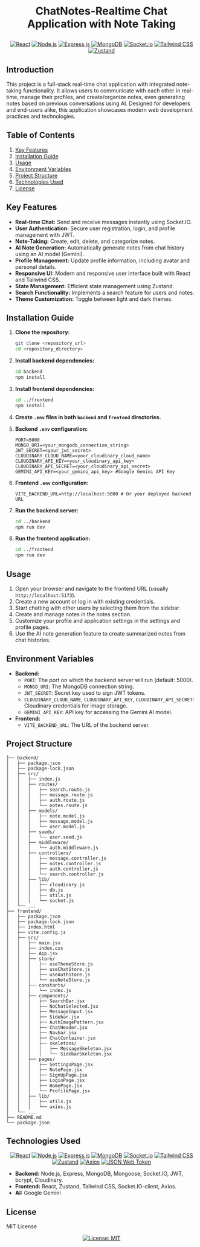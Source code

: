 # <p align="center">ChatNotes-Realtime Chat Application with Note Taking</p>

<p align="center">
  <a href="#"><img src="https://img.shields.io/badge/React-20232A?style=for-the-badge&logo=react&logoColor=61DAFB" alt="React"></a>
  <a href="#"><img src="https://img.shields.io/badge/Node.js-339933?style=for-the-badge&logo=node.js&logoColor=white" alt="Node.js"></a>
  <a href="#"><img src="https://img.shields.io/badge/Express.js-000000?style=for-the-badge&logo=express&logoColor=white" alt="Express.js"></a>
  <a href="#"><img src="https://img.shields.io/badge/MongoDB-47A248?style=for-the-badge&logo=mongodb&logoColor=white" alt="MongoDB"></a>
  <a href="#"><img src="https://img.shields.io/badge/Socket.io-010101?&style=for-the-badge&logo=socket.io&logoColor=white" alt="Socket.io"></a>
  <a href="#"><img src="https://img.shields.io/badge/tailwindcss-%2338B2AC.svg?style=for-the-badge&logo=tailwind-css&logoColor=white" alt="Tailwind CSS"></a>
  <a href="#"><img src="https://img.shields.io/badge/Zustand-1B1B1F?style=for-the-badge&logo=zustand&logoColor=F7DF1E" alt="Zustand"></a>
</p>

## Introduction

This project is a full-stack real-time chat application with integrated note-taking functionality. It allows users to communicate with each other in real-time, manage their profiles, and create/organize notes, even generating notes based on previous conversations using AI. Designed for developers and end-users alike, this application showcases modern web development practices and technologies.

## Table of Contents

1.  [Key Features](#key-features)
2.  [Installation Guide](#installation-guide)
3.  [Usage](#usage)
4.  [Environment Variables](#environment-variables)
5.  [Project Structure](#project-structure)
6.  [Technologies Used](#technologies-used)
7.  [License](#license)

## Key Features

*   **Real-time Chat:** Send and receive messages instantly using Socket.IO.
*   **User Authentication:** Secure user registration, login, and profile management with JWT.
*   **Note-Taking:** Create, edit, delete, and categorize notes.
*   **AI Note Generation:** Automatically generate notes from chat history using an AI model (Gemini).
*   **Profile Management:** Update profile information, including avatar and personal details.
*   **Responsive UI:** Modern and responsive user interface built with React and Tailwind CSS.
*   **State Management:** Efficient state management using Zustand.
*   **Search Functionality:** Implements a search feature for users and notes.
*   **Theme Customization:** Toggle between light and dark themes.

## Installation Guide

1.  **Clone the repository:**

    ```bash
    git clone <repository_url>
    cd <repository_directory>
    ```

2.  **Install backend dependencies:**

    ```bash
    cd backend
    npm install
    ```

3.  **Install frontend dependencies:**

    ```bash
    cd ../frontend
    npm install
    ```

4.  **Create `.env` files in both `backend` and `frontend` directories.**

5.  **Backend `.env` configuration:**

    ```
    PORT=5000
    MONGO_URI=<your_mongodb_connection_string>
    JWT_SECRET=<your_jwt_secret>
    CLOUDINARY_CLOUD_NAME=<your_cloudinary_cloud_name>
    CLOUDINARY_API_KEY=<your_cloudinary_api_key>
    CLOUDINARY_API_SECRET=<your_cloudinary_api_secret>
    GEMINI_API_KEY=<your_gemini_api_key> #Google Gemini API Key
    ```

6.  **Frontend `.env` configuration:**

    ```
    VITE_BACKEND_URL=http://localhost:5000 # Or your deployed backend URL
    ```

7.  **Run the backend server:**

    ```bash
    cd ../backend
    npm run dev
    ```

8.  **Run the frontend application:**

    ```bash
    cd ../frontend
    npm run dev
    ```

## Usage

1.  Open your browser and navigate to the frontend URL (usually `http://localhost:5173`).
2.  Create a new account or log in with existing credentials.
3.  Start chatting with other users by selecting them from the sidebar.
4.  Create and manage notes in the notes section.
5.  Customize your profile and application settings in the settings and profile pages.
6.  Use the AI note generation feature to create summarized notes from chat histories.

## Environment Variables

*   **Backend:**
    *   `PORT`: The port on which the backend server will run (default: 5000).
    *   `MONGO_URI`: The MongoDB connection string.
    *   `JWT_SECRET`: Secret key used to sign JWT tokens.
    *   `CLOUDINARY_CLOUD_NAME`, `CLOUDINARY_API_KEY`, `CLOUDINARY_API_SECRET`: Cloudinary credentials for image storage.
    *   `GEMINI_API_KEY`: API key for accessing the Gemini AI model.
*   **Frontend:**
    *   `VITE_BACKEND_URL`: The URL of the backend server.

## Project Structure

```
├── backend/
│   ├── package.json
│   ├── package-lock.json
│   ├── src/
│   │   ├── index.js
│   │   ├── routes/
│   │   │   ├── search.route.js
│   │   │   ├── message.route.js
│   │   │   ├── auth.route.js
│   │   │   └── notes.route.js
│   │   ├── models/
│   │   │   ├── note.model.js
│   │   │   ├── message.model.js
│   │   │   └── user.model.js
│   │   ├── seeds/
│   │   │   └── user.seed.js
│   │   ├── middleware/
│   │   │   └── auth.middleware.js
│   │   ├── controllers/
│   │   │   ├── message.controller.js
│   │   │   ├── notes.controller.js
│   │   │   ├── auth.controller.js
│   │   │   └── search.controller.js
│   │   ├── lib/
│   │   │   ├── cloudinary.js
│   │   │   ├── db.js
│   │   │   ├── utils.js
│   │   │   └── socket.js
│   └── ...
├── frontend/
│   ├── package.json
│   ├── package-lock.json
│   ├── index.html
│   ├── vite.config.js
│   ├── src/
│   │   ├── main.jsx
│   │   ├── index.css
│   │   ├── App.jsx
│   │   ├── store/
│   │   │   ├── useThemeStore.js
│   │   │   ├── useChatStore.js
│   │   │   ├── useAuthStore.js
│   │   │   └── useNoteStore.js
│   │   ├── constants/
│   │   │   └── index.js
│   │   ├── components/
│   │   │   ├── SearchBar.jsx
│   │   │   ├── NoChatSelected.jsx
│   │   │   ├── MessageInput.jsx
│   │   │   ├── Sidebar.jsx
│   │   │   ├── AuthImagePattern.jsx
│   │   │   ├── ChatHeader.jsx
│   │   │   ├── Navbar.jsx
│   │   │   ├── ChatContainer.jsx
│   │   │   ├── skeletons/
│   │   │   │   ├── MessageSkeleton.jsx
│   │   │   │   └── SidebarSkeleton.jsx
│   │   ├── pages/
│   │   │   ├── SettingsPage.jsx
│   │   │   ├── NotePage.jsx
│   │   │   ├── SignUpPage.jsx
│   │   │   ├── LoginPage.jsx
│   │   │   ├── HomePage.jsx
│   │   │   └── ProfilePage.jsx
│   │   ├── lib/
│   │   │   ├── utils.js
│   │   │   └── axios.js
│   └── ...
├── README.md
└── package.json
```

## Technologies Used

<p align="center">
  <a href="#"><img src="https://img.shields.io/badge/React-20232A?style=for-the-badge&logo=react&logoColor=61DAFB" alt="React"></a>
  <a href="#"><img src="https://img.shields.io/badge/Node.js-339933?style=for-the-badge&logo=node.js&logoColor=white" alt="Node.js"></a>
  <a href="#"><img src="https://img.shields.io/badge/Express.js-000000?style=for-the-badge&logo=express&logoColor=white" alt="Express.js"></a>
  <a href="#"><img src="https://img.shields.io/badge/MongoDB-47A248?style=for-the-badge&logo=mongodb&logoColor=white" alt="MongoDB"></a>
  <a href="#"><img src="https://img.shields.io/badge/Socket.io-010101?&style=for-the-badge&logo=socket.io&logoColor=white" alt="Socket.io"></a>
  <a href="#"><img src="https://img.shields.io/badge/tailwindcss-%2338B2AC.svg?style=for-the-badge&logo=tailwind-css&logoColor=white" alt="Tailwind CSS"></a>
  <a href="#"><img src="https://img.shields.io/badge/Zustand-1B1B1F?style=for-the-badge&logo=zustand&logoColor=F7DF1E" alt="Zustand"></a>
  <a href="#"><img src="https://img.shields.io/badge/Axios-5A29E4?style=for-the-badge&logo=axios&logoColor=white" alt="Axios"></a>
  <a href="#"><img src="https://img.shields.io/badge/jsonWebToken-000000?style=for-the-badge&logo=json-web-tokens&logoColor=white" alt="JSON Web Token"></a>
</p>

*   **Backend:** Node.js, Express, MongoDB, Mongoose, Socket.IO, JWT, bcrypt, Cloudinary.
*   **Frontend:** React, Zustand, Tailwind CSS, Socket.IO-client, Axios.
*   **AI:** Google Gemini

## License

MIT License

<p align="center">
  <a href="https://opensource.org/licenses/MIT"><img src="https://img.shields.io/badge/License-MIT-yellow.svg" alt="License: MIT"></a>
</p>